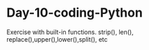 # Day-10-coding-Python
Exercise with built-in functions. strip(), len(), replace(),upper(),lower(),split(), etc

